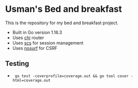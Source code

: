 # Usman's Bed and breakfast

This is the repository for my bed and breakfast project.

- Built in Go version 1.16.3
- Uses [chi](https://github.com/go-chi/chi/v5) router
- Uses [scs](https://github.com/alexedwards/scs/v2) for session management
- Uses [nosurf](https://github.com/justinas/nosurf) for CSRF 

## Testing
- ` go test -coverprofile=coverage.out && go tool cover -html=coverage.out`